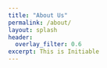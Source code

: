 ```yaml
---
title: "About Us"
permalink: /about/
layout: splash
header:
  overlay_filter: 0.6
excerpt: This is Initiable
---
```

